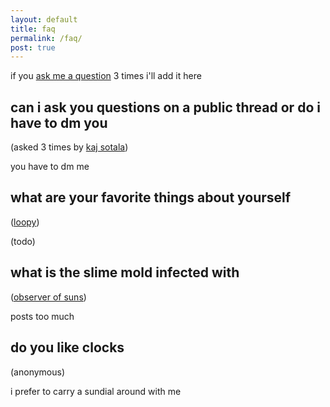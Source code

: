 ```yaml
---
layout: default
title: faq
permalink: /faq/
post: true
---
```


if you [ask me a question](
https://twitter.com/messages/compose?recipient_id=1252277511746183168)
3 times i'll add it here

## can i ask you questions on a public thread or do i have to dm you

(asked 3 times by [kaj sotala](
https://twitter.com/xuenay/status/1411933961379631105))

you have to dm me

## what are your favorite things about yourself

([loopy](
https://twitter.com/strangestloop/status/1416964200228864003))

(todo)

## what is the slime mold infected with

([observer of suns](
https://twitter.com/ObserverSuns/status/1423775282607976448))

posts too much

## do you like clocks

(anonymous)

i prefer to carry a sundial around with me
